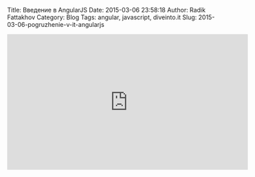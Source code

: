 Title: Введение в AngularJS
Date: 2015-03-06 23:58:18
Author: Radik Fattakhov
Category: Blog
Tags: angular, javascript, diveinto.it
Slug: 2015-03-06-pogruzhenie-v-it-angularjs

<iframe width="560" height="315" src="https://www.youtube.com/embed/videoseries?list=PLm9AQhR8y9nO6aEzmjOXELifem9Lr2X6n" frameborder="0" allowfullscreen></iframe>